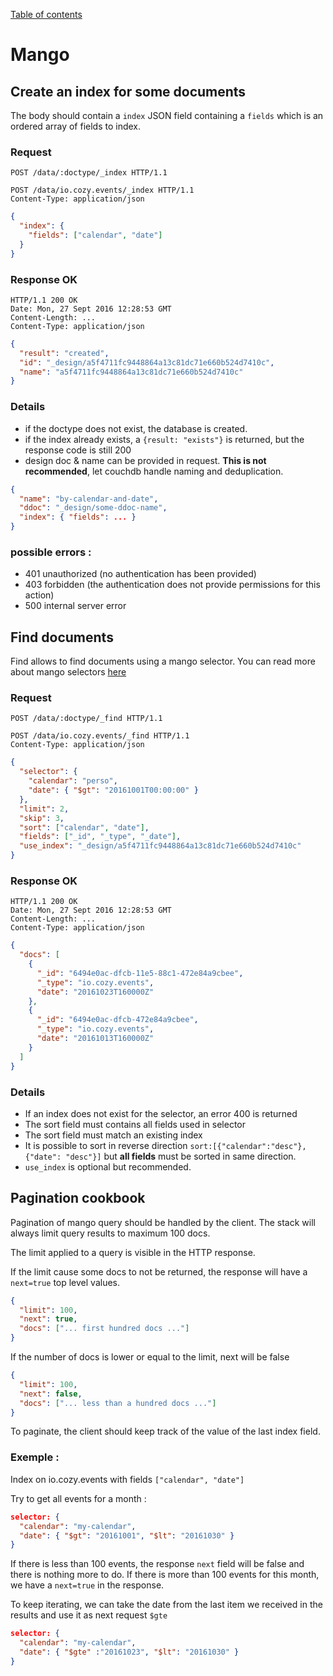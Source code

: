 [Table of contents](README.md#table-of-contents)

# Mango

## Create an index for some documents

The body should contain a `index` JSON field containing a `fields` which is an
ordered array of fields to index.

### Request

```http
POST /data/:doctype/_index HTTP/1.1
```

```http
POST /data/io.cozy.events/_index HTTP/1.1
Content-Type: application/json
```

```json
{
  "index": {
    "fields": ["calendar", "date"]
  }
}
```

### Response OK

```http
HTTP/1.1 200 OK
Date: Mon, 27 Sept 2016 12:28:53 GMT
Content-Length: ...
Content-Type: application/json
```

```json
{
  "result": "created",
  "id": "_design/a5f4711fc9448864a13c81dc71e660b524d7410c",
  "name": "a5f4711fc9448864a13c81dc71e660b524d7410c"
}
```

### Details

* if the doctype does not exist, the database is created.
* if the index already exists, a `{result: "exists"}` is returned, but the
  response code is still 200
* design doc & name can be provided in request. **This is not recommended**, let
  couchdb handle naming and deduplication.

```json
{
  "name": "by-calendar-and-date",
  "ddoc": "_design/some-ddoc-name",
  "index": { "fields": ... }
}
```

### possible errors :

* 401 unauthorized (no authentication has been provided)
* 403 forbidden (the authentication does not provide permissions for this
  action)
* 500 internal server error

## Find documents

Find allows to find documents using a mango selector. You can read more about
mango selectors
[here](http://docs.couchdb.org/en/2.1.0/api/database/find.html#selector-syntax)

### Request

```http
POST /data/:doctype/_find HTTP/1.1
```

```http
POST /data/io.cozy.events/_find HTTP/1.1
Content-Type: application/json
```

```json
{
  "selector": {
    "calendar": "perso",
    "date": { "$gt": "20161001T00:00:00" }
  },
  "limit": 2,
  "skip": 3,
  "sort": ["calendar", "date"],
  "fields": ["_id", "_type", "_date"],
  "use_index": "_design/a5f4711fc9448864a13c81dc71e660b524d7410c"
}
```

### Response OK

```http
HTTP/1.1 200 OK
Date: Mon, 27 Sept 2016 12:28:53 GMT
Content-Length: ...
Content-Type: application/json
```

```json
{
  "docs": [
    {
      "_id": "6494e0ac-dfcb-11e5-88c1-472e84a9cbee",
      "_type": "io.cozy.events",
      "date": "20161023T160000Z"
    },
    {
      "_id": "6494e0ac-dfcb-472e84a9cbee",
      "_type": "io.cozy.events",
      "date": "20161013T160000Z"
    }
  ]
}
```

### Details

* If an index does not exist for the selector, an error 400 is returned
* The sort field must contains all fields used in selector
* The sort field must match an existing index
* It is possible to sort in reverse direction `sort:[{"calendar":"desc"},
  {"date": "desc"}]` but **all fields** must be sorted in same direction.
* `use_index` is optional but recommended.

## Pagination cookbook

Pagination of mango query should be handled by the client. The stack will always
limit query results to maximum 100 docs.

The limit applied to a query is visible in the HTTP response.

If the limit cause some docs to not be returned, the response will have a
`next=true` top level values.

```json
{
  "limit": 100,
  "next": true,
  "docs": ["... first hundred docs ..."]
}
```

If the number of docs is lower or equal to the limit, next will be false

```json
{
  "limit": 100,
  "next": false,
  "docs": ["... less than a hundred docs ..."]
}
```

To paginate, the client should keep track of the value of the last index field.

### Exemple :

Index on io.cozy.events with fields `["calendar", "date"]`

Try to get all events for a month :

```json
selector: {
  "calendar": "my-calendar",
  "date": { "$gt": "20161001", "$lt": "20161030" }
}
```

If there is less than 100 events, the response `next` field will be false and
there is nothing more to do. If there is more than 100 events for this month, we
have a `next=true` in the response.

To keep iterating, we can take the date from the last item we received in the
results and use it as next request `$gte`

```json
selector: {
  "calendar": "my-calendar",
  "date": { "$gte" :"20161023", "$lt": "20161030" }
}
```
